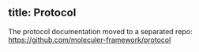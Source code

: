 title: Protocol
---

The protocol documentation moved to a separated repo: https://github.com/moleculer-framework/protocol
